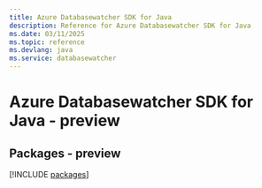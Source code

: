 ```yaml
---
title: Azure Databasewatcher SDK for Java
description: Reference for Azure Databasewatcher SDK for Java
ms.date: 03/11/2025
ms.topic: reference
ms.devlang: java
ms.service: databasewatcher
---
```

# Azure Databasewatcher SDK for Java - preview
## Packages - preview
[!INCLUDE [packages](databasewatcher-index.md)]